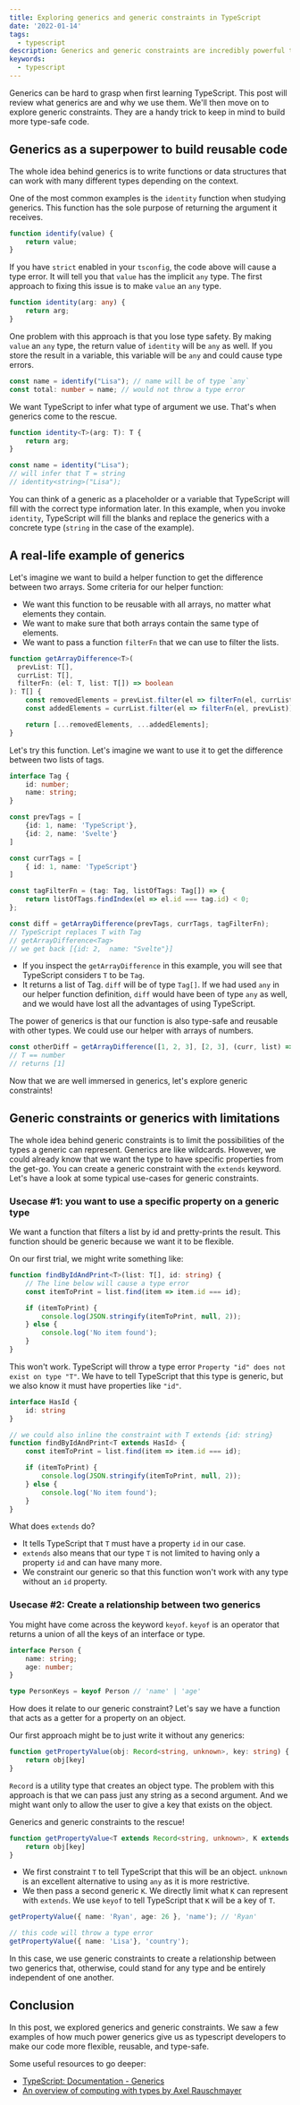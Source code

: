 ```yaml
---
title: Exploring generics and generic constraints in TypeScript
date: '2022-01-14'
tags:
  - typescript
description: Generics and generic constraints are incredibly powerful tools to build more reusable and type-safe code. Let's review how and why we use them.
keywords:
  - typescript
---
```


Generics can be hard to grasp when first learning TypeScript. This post will review what generics are and why we use them. We'll then move on to explore generic constraints. They are a handy trick to keep in mind to build more type-safe code.

## Generics as a superpower to build reusable code
The whole idea behind generics is to write functions or data structures that can work with many different types depending on the context.

One of the most common examples is the `identity` function when studying generics. This function has the sole purpose of returning the argument it receives.

```typescript
function identify(value) {
	return value;
}
```

If you have `strict` enabled in your `tsconfig`,  the code above will cause a type error. It will tell you that `value` has the implicit `any` type. The first approach to fixing this issue is to make `value` an `any` type.

```typescript
function identity(arg: any) {
	return arg;
}
```

One problem with this approach is that you lose type safety.  By making `value` an `any` type, the return value of `identity` will be `any` as well. If you store the result in a variable, this variable will be `any` and could cause type errors.

```typescript
const name = identify("Lisa"); // name will be of type `any`
const total: number = name; // would not throw a type error
```

We want TypeScript to infer what type of argument we use. That's when generics come to the rescue.

```typescript
function identity<T>(arg: T): T {
	return arg;
}

const name = identity("Lisa");
// will infer that T = string
// identity<string>("Lisa");
```

You can think of a generic as a placeholder or a variable that TypeScript will fill with the correct type information later. In this example, when you invoke `identity`, TypeScript will fill the blanks and replace the generics with a concrete type (`string` in the case of the example).

## A real-life example of generics
Let's imagine we want to build a helper function to get the difference between two arrays. Some criteria for our helper function:

* We want this function to be reusable with all arrays, no matter what elements they contain.
* We want to make sure that both arrays contain the same type of elements.
* We want to pass a function `filterFn` that we can use to filter the lists.

```typescript
function getArrayDifference<T>(
  prevList: T[],
  currList: T[],
  filterFn: (el: T, list: T[]) => boolean
): T[] {
    const removedElements = prevList.filter(el => filterFn(el, currList));
    const addedElements = currList.filter(el => filterFn(el, prevList));

    return [...removedElements, ...addedElements];
}

```

Let's try this function. Let's imagine we want to use it to get the difference between two lists of tags.

```typescript
interface Tag {
	id: number;
	name: string;
}

const prevTags = [
	{id: 1, name: 'TypeScript'},
	{id: 2, name: 'Svelte'}
]

const currTags = [
	{ id: 1, name: 'TypeScript'}
]

const tagFilterFn = (tag: Tag, listOfTags: Tag[]) => {
    return listOfTags.findIndex(el => el.id === tag.id) < 0;
};

const diff = getArrayDifference(prevTags, currTags, tagFilterFn);
// TypeScript replaces T with Tag
// getArrayDifference<Tag>
// we get back [{id: 2,  name: "Svelte"}]
```

* If you inspect the `getArrayDifference` in this example, you will see that TypeScript considers `T` to be `Tag`.
* It returns a list of Tag. `diff` will be of type `Tag[]`. If we had used `any` in our helper function definition, `diff` would have been of type `any` as well, and we would have lost all the advantages of using TypeScript.

The power of generics is that our function is also type-safe and reusable with other types. We could use our helper with arrays of numbers.

```typescript
const otherDiff = getArrayDifference([1, 2, 3], [2, 3], (curr, list) => !list.includes(curr));
// T == number
// returns [1]
```

Now that we are well immersed in generics, let's explore generic constraints!

## Generic constraints or generics with limitations
The whole idea behind generic constraints is to limit the possibilities of the types a generic can represent.  Generics are like wildcards. However, we could already know that we want the type to have specific properties from the get-go. You can create a generic constraint with the `extends` keyword. Let's have a look at some typical use-cases for generic constraints.

### Usecase #1: you want to use a specific property on a generic type

We want a function that filters a list by id and pretty-prints the result. This function should be generic because we want it to be flexible.

On our first trial, we might write something like:

```typescript
function findByIdAndPrint<T>(list: T[], id: string) {
	// The line below will cause a type error
	const itemToPrint = list.find(item => item.id === id);

	if (itemToPrint) {
		console.log(JSON.stringify(itemToPrint, null, 2));
	} else {
		console.log('No item found');
	}
}
```

This won't work. TypeScript will throw a type error `Property "id" does not exist on type "T"`. We have to tell TypeScript that this type is generic, but we also know it must have properties like `"id"`.

```typescript
interface HasId {
	id: string
}

// we could also inline the constraint with T extends {id: string}
function findByIdAndPrint<T extends HasId> {
	const itemToPrint = list.find(item => item.id === id);

	if (itemToPrint) {
		console.log(JSON.stringify(itemToPrint, null, 2));
	} else {
		console.log('No item found');
	}
}
```

What does `extends` do?
* It tells TypeScript that `T` must have a property `id` in our case.
* `extends` also means that our type `T` is not limited to having only a property `id` and can have many more.
* We constraint our generic so that this function won't work with any type without an `id` property.

### Usecase #2: Create a relationship between two generics
 You might have come across the keyword `keyof`. `keyof` is an operator that returns a union of all the keys of an interface or type.

```typescript
interface Person {
	name: string;
	age: number;
}

type PersonKeys = keyof Person // 'name' | 'age'
```

How does it relate to our generic constraint? Let's say we have a function that acts as a getter for a property on an object.

Our first approach might be to just write it without any generics:
```typescript
function getPropertyValue(obj: Record<string, unknown>, key: string) {
    return obj[key]
}
```

 `Record` is a utility type that creates an object type. The problem with this approach is that we can pass just any string as a second argument. And we might want only to allow the user to give a key that exists on the object.

Generics and generic constraints to the rescue!

```typescript
function getPropertyValue<T extends Record<string, unknown>, K extends keyof T>(obj: T, key: K) {
	return obj[key]
}
```

* We first constraint `T` to tell TypeScript that this will be an object. `unknown` is an excellent alternative to using `any`  as it is more restrictive.
* We then pass a second generic `K`. We directly limit what `K` can represent with `extends`. We use `keyof` to tell TypeScript that `K` will be a key of `T`.

```typescript
getPropertyValue({ name: 'Ryan', age: 26 }, 'name'); // 'Ryan'

// this code will throw a type error
getPropertyValue({ name: 'Lisa'}, 'country');
```

In this case, we use generic constraints to create a relationship between two generics that, otherwise, could stand for any type and be entirely independent of one another.

## Conclusion
In this post, we explored generics and generic constraints.  We saw a few examples of how much power generics give us as typescript developers to make our code more flexible, reusable, and type-safe.

Some useful resources to go deeper:
* [TypeScript: Documentation - Generics](https://www.typescriptlang.org/docs/handbook/2/generics.html)
* [An overview of computing with types by Axel Rauschmayer](https://exploringjs.com/tackling-ts/ch_computing-with-types-overview.html#generic-types-factories-for-types)



